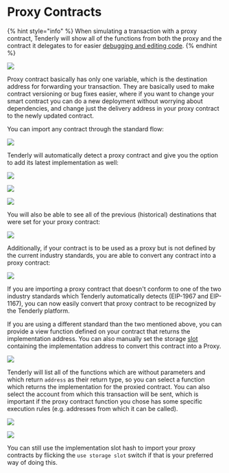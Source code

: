 # Proxy Contracts

{% hint style="info" %}
When simulating a transaction with a proxy contract, Tenderly will show all of the functions from both the proxy and the contract it delegates to for easier [debugging and editing code](../../debugger/how-to-use-tenderly-debugger/).
{% endhint %}

![](<../../.gitbook/assets/Screenshot 2021-10-14 at 16.17.04.png>)

Proxy contract basically has only one variable, which is the destination address for forwarding your transaction. They are basically used to make contract versioning or bug fixes easier, where if you want to change your smart contract you can do a new deployment without worrying about dependencies, and change just the delivery address in your proxy contract to the newly updated contract.

You can import any contract through the standard flow:

![](<../../.gitbook/assets/Screenshot 2021-10-14 at 16.23.09.png>)

Tenderly will automatically detect a proxy contract and give you the option to add its latest implementation as well:

![](<../../.gitbook/assets/Screenshot 2021-10-14 at 16.24.23.png>)

![](<../../.gitbook/assets/Screenshot 2021-10-14 at 16.25.05.png>)

![](<../../.gitbook/assets/Screenshot 2021-10-14 at 16.25.42.png>)

You will also be able to see all of the previous (historical) destinations that were set for your proxy contract:

![](<../../.gitbook/assets/Screenshot 2021-10-14 at 16.26.29.png>)

Additionally, if your contract is to be used as a proxy but is not defined by the current industry standards, you are able to convert any contract into a proxy contract:

![](<../../.gitbook/assets/Screenshot 2021-10-14 at 16.28.13.png>)

If you are importing a proxy contract that doesn't conform to one of the two industry standards which Tenderly automatically detects (EIP-1967 and EIP-1167), you can now easily convert that proxy contract to be recognized by the Tenderly platform.

If you are using a different standard than the two mentioned above, you can provide a view function defined on your contract that returns the implementation address. You can also manually set the storage [slot](https://docs.soliditylang.org/en/v0.8.11/internals/layout\_in\_storage.html#layout-of-state-variables-in-storage) containing the implementation address to convert this contract into a Proxy.

![](<../../.gitbook/assets/Screenshot 2022-04-14 at 13.42.06.png>)

Tenderly will list all of the functions which are without parameters and which return `address` as their return type, so you can select a function which returns the implementation for the proxied contract. You can also select the account from which this transaction will be sent, which is important if the proxy contract function you chose has some specific execution rules (e.g. addresses from which it can be called).

![](<../../.gitbook/assets/Screenshot 2022-04-14 at 13.45.17.png>)

![](<../../.gitbook/assets/Screenshot 2022-04-14 at 13.50.05.png>)

You can still use the implementation slot hash to import your proxy contracts by flicking the `use storage slot` switch if that is your preferred way of doing this.
